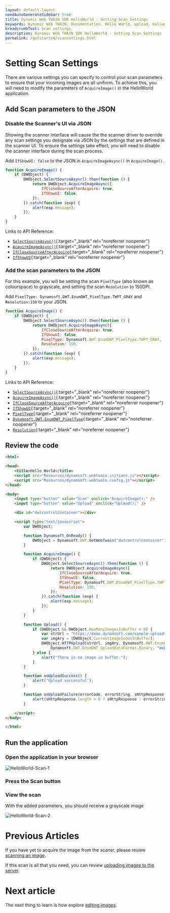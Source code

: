 ```yaml
---
layout: default-layout
needAutoGenerateSidebar: true
title: Dynamic Web TWAIN SDK HelloWorld - Setting Scan Settings
keywords: Dynamic Web TWAIN, Documentation, Hello World, upload, helloworld
breadcrumbText: Scan settings
description: Dynamic Web TWAIN SDK HelloWorld - Setting Scan Settings
permalink: /getstarted/scansettings.html
---
```


# Setting Scan Settings

<!-- <div class='blockquote-note'></div>
> This article is part of our HelloWorld series. If you have not already reviewed HelloWorld, please start [here]({{site.getstarted}}helloworld.html). -->

There are various settings you can specify to control your scan parameters to ensure that your incoming images are all uniform. To achieve this, you will need to modify the parameters of `AcquireImage()` in the HelloWorld application.

## Add Scan parameters to the JSON

### Disable the Scanner's UI via JSON
Showing the scanner interface will cause the the scanner driver to override any scan settings you designate via JSON by the settings that are defined in the scanner UI. To ensure the settings take effect, you will need to disable the scanner interface during the scan process.

Add `IfShowUI: false` to the JSON in `AcquireImageAsync()` in `AcquireImage()`.

```js
function AcquireImage() {
    if (DWObject) {
        DWObject.SelectSourceAsync().then(function () {
            return DWObject.AcquireImageAsync({ 
                IfCloseSourceAfterAcquire: true,
                IfShowUI: false,
            });
        }).catch(function (exp) {
            alert(exp.message);
        });
    }
}
```

Links to API Reference:

- [`SelectSourceAsync()`]({{site.info}}api/WebTwain_Acquire.html#selectsourceasync){:target="_blank" rel="noreferrer noopener"}
- [`AcquireImageAsync()`]({{site.info}}api/WebTwain_Acquire.html#acquireimageasync){:target="_blank" rel="noreferrer noopener"}
- [`IfCloseSourceAfterAcquire`]({{site.info}}api/Device.html#deviceobjectacquireimage){:target="_blank" rel="noreferrer noopener"}
- [`IfShowUI`]({{site.info}}api/WebTwain_Acquire.html#ifshowui){:target="_blank" rel="noreferrer noopener"}

### Add the scan parameters to the JSON

For this example, you will be setting the scan `PixelType` (also known as colourspace) to grayscale, and setting the scan `Resolution` to 150DPI.

Add `PixelType: Dynamsoft.DWT.EnumDWT_PixelType.TWPT_GRAY` and `Resolution:150` to your JSON.

```js
function AcquireImage() {
    if (DWObject) {
        DWObject.SelectSourceAsync().then(function () {
            return DWObject.AcquireImageAsync({ 
                IfCloseSourceAfterAcquire: true,
                IfShowUI: false,
                PixelType: Dynamsoft.DWT.EnumDWT_PixelType.TWPT_GRAY,
                Resolution: 150,
            });
        }).catch(function (exp) {
            alert(exp.message);
        });
    }
}
```

Links to API Reference:

- [`SelectSourceAsync()`]({{site.info}}api/WebTwain_Acquire.html#selectsourceasync){:target="_blank" rel="noreferrer noopener"}
- [`AcquireImageAsync()`]({{site.info}}api/WebTwain_Acquire.html#acquireimageasync){:target="_blank" rel="noreferrer noopener"}
- [`IfCloseSourceAfterAcquire`]({{site.info}}api/Device.html#deviceobjectacquireimage){:target="_blank" rel="noreferrer noopener"}
- [`IfShowUI`]({{site.info}}api/WebTwain_Acquire.html#ifshowui){:target="_blank" rel="noreferrer noopener"}
- [`PixelType`]({{site.info}}api/WebTwain_Acquire.html#pixeltype){:target="_blank" rel="noreferrer noopener"}
- [`Dynamsoft.DWT.EnumDWT_PixelType`]({{site.info}}api/Dynamsoft_Enum.html#dynamsoftdwtenumdwt_pixeltype){:target="_blank" rel="noreferrer noopener"}
- [`Resolution`]({{site.info}}api/WebTwain_Acquire.html#resolution){:target="_blank" rel="noreferrer noopener"}


## Review the code

```html
<html>

<head>
    <title>Hello World</title>
    <script src="Resources/dynamsoft.webtwain.initiate.js"></script>
    <script src="Resources/dynamsoft.webtwain.config.js"></script>
</head>

<body>
    <input type="button" value="Scan" onclick="AcquireImage();" />
    <input type="button" value="Upload" onclick="Upload();" />

    <div id="dwtcontrolContainer"></div>

    <script type="text/javascript">
        var DWObject;

        function Dynamsoft_OnReady() {
            DWObject = Dynamsoft.DWT.GetWebTwain("dwtcontrolContainer");
        }

        function AcquireImage() {
            if (DWObject) {
                DWObject.SelectSourceAsync().then(function () {
                    return DWObject.AcquireImageAsync({ 
                        IfCloseSourceAfterAcquire: true,
                        IfShowUI: false,
                        PixelType: Dynamsoft.DWT.EnumDWT_PixelType.TWPT_GRAY,
                        Resolution: 150,
                    });
                }).catch(function (exp) {
                    alert(exp.message);
                });
            }
        }

        function Upload() {
            if (DWObject && DWObject.HowManyImagesInBuffer > 0) {
                var strUrl = "https://demo.dynamsoft.com/sample-uploads/";
                var imgAry = [DWObject.CurrentImageIndexInBuffer];
                DWObject.HTTPUpload(strUrl, imgAry, Dynamsoft.DWT.EnumDWT_ImageType.IT_PNG,
                    Dynamsoft.DWT.EnumDWT_UploadDataFormat.Binary, "WebTWAINImage.png", onUploadSuccess, onUploadFailure);
            } else {
                alert("There is no image in buffer.");
            }
        }

        function onUploadSuccess() {
            alert('Upload successful');
        }

        function onUploadFailure(errorCode, errorString, sHttpResponse) {
            alert(sHttpResponse.length > 0 ? sHttpResponse : errorString);
        }

    </script>
</body>

</html>
```

## Run the application

### Open the application in your browser

![HelloWorld-Scan-1]({{site.assets}}imgs\HelloWorldScanSetting1.png)

### Press the Scan button

### View the scan

With the added parameters, you should receive a grayscale image

![HelloWorld-Scan-2]({{site.assets}}imgs\HelloWorldScanSetting2.png)

# Previous Articles

<!-- If you need a refresher on setting up the base project, please review [initalizing the environment]({{site.getstarted}}initialize.html). -->

If you have yet to acquire the image from the scaner, please review [scanning an image]({{site.getstarted}}scanning.html).

If this scan is all that you need, you can review [uploading images to the server]({{site.getstarted}}uploading.html).

# Next article

The next thing to learn is how explore [editing images]({{site.getstarted}}editing.html).